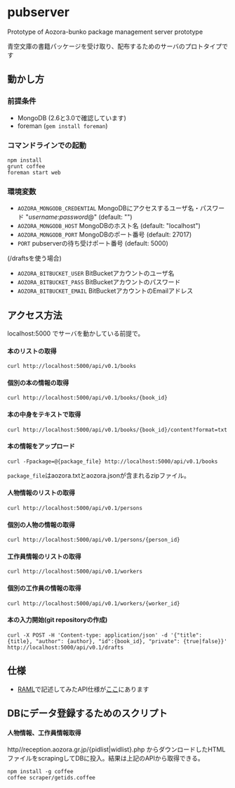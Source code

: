 # pubserver
Prototype of Aozora-bunko package management server prototype

青空文庫の書籍パッケージを受け取り、配布するためのサーバのプロトタイプです

## 動かし方

### 前提条件
* MongoDB (2.6と3.0で確認しています)
* foreman (`gem install foreman`)


### コマンドラインでの起動
```
npm install
grunt coffee
foreman start web
```

### 環境変数

* `AOZORA_MONGODB_CREDENTIAL` MongoDBにアクセスするユーザ名・パスワード "*username*:*password*@" (default: "")
* `AOZORA_MONGODB_HOST` MongoDBのホスト名 (default: "localhost")
* `AOZORA_MONGODB_PORT` MongoDBのポート番号 (default: 27017)
* `PORT` pubserverの待ち受けポート番号 (default: 5000)

(/draftsを使う場合)
* `AOZORA_BITBUCKET_USER` BitBucketアカウントのユーザ名
* `AOZORA_BITBUCKET_PASS` BitBucketアカウントのパスワード
* `AOZORA_BITBUCKET_EMAIL` BitBucketアカウントのEmailアドレス


## アクセス方法

localhost:5000 でサーバを動かしている前提で。

#### 本のリストの取得
```
curl http://localhost:5000/api/v0.1/books
```

#### 個別の本の情報の取得
```
curl http://localhost:5000/api/v0.1/books/{book_id}
```

#### 本の中身をテキストで取得
```
curl http://localhost:5000/api/v0.1/books/{book_id}/content?format=txt
```

#### 本の情報をアップロード
```
curl -Fpackage=@{package_file} http://localhost:5000/api/v0.1/books
```

`package_file`はaozora.txtとaozora.jsonが含まれるzipファイル。

#### 人物情報のリストの取得
```
curl http://localhost:5000/api/v0.1/persons
```

#### 個別の人物の情報の取得
```
curl http://localhost:5000/api/v0.1/persons/{person_id}
```

#### 工作員情報のリストの取得
```
curl http://localhost:5000/api/v0.1/workers
```

#### 個別の工作員の情報の取得
```
curl http://localhost:5000/api/v0.1/workers/{worker_id}
```

#### 本の入力開始(git repositoryの作成)
```
curl -X POST -H 'Content-type: application/json' -d '{"title": {title}, "author": {author}, "id":{book_id}, "private": {true|false}}' http://localhost:5000/api/v0.1/drafts
```

## 仕様
* [RAML](http://raml.org/)で記述してみたAPI仕様が[ここ](./pubserver.raml)にあります

## DBにデータ登録するためのスクリプト

#### 人物情報、工作員情報取得

http//reception<span></span>.aozora.gr.jp/{pidlist|widlist}.php からダウンロードしたHTMLファイルをscrapingしてDBに投入。結果は上記のAPIから取得できる。

```
npm install -g coffee
coffee scraper/getids.coffee
```
